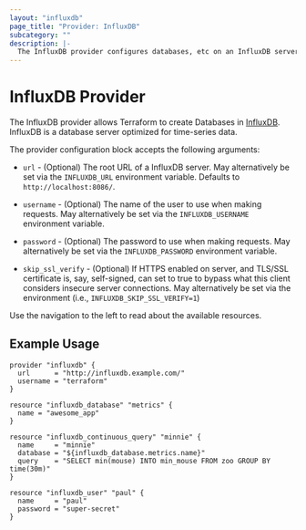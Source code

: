 ```yaml
---
layout: "influxdb"
page_title: "Provider: InfluxDB"
subcategory: ""
description: |-
  The InfluxDB provider configures databases, etc on an InfluxDB server.
---
```


# InfluxDB Provider

The InfluxDB provider allows Terraform to create Databases in
[InfluxDB](https://influxdb.com/). InfluxDB is a database server optimized
for time-series data.

The provider configuration block accepts the following arguments:

* ``url`` - (Optional) The root URL of a InfluxDB server. May alternatively be
  set via the ``INFLUXDB_URL`` environment variable. Defaults to
  `http://localhost:8086/`.

* ``username`` - (Optional) The name of the user to use when making requests.
  May alternatively be set via the ``INFLUXDB_USERNAME`` environment variable.

* ``password`` - (Optional) The password to use when making requests.
  May alternatively be set via the ``INFLUXDB_PASSWORD`` environment variable.

* ``skip_ssl_verify`` - (Optional) If HTTPS enabled on server, and TLS/SSL
  certificate is, say, self-signed, can set to true to bypass what this client
  considers insecure server connections. May alternatively be set via the
  environment (i.e., ``INFLUXDB_SKIP_SSL_VERIFY=1``)

Use the navigation to the left to read about the available resources.

## Example Usage

```hcl
provider "influxdb" {
  url      = "http://influxdb.example.com/"
  username = "terraform"
}

resource "influxdb_database" "metrics" {
  name = "awesome_app"
}

resource "influxdb_continuous_query" "minnie" {
  name     = "minnie"
  database = "${influxdb_database.metrics.name}"
  query    = "SELECT min(mouse) INTO min_mouse FROM zoo GROUP BY time(30m)"
}

resource "influxdb_user" "paul" {
  name     = "paul"
  password = "super-secret"
}
```
